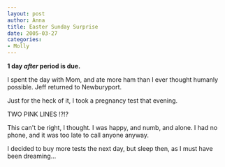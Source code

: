 ```yaml
--- 
layout: post
author: Anna
title: Easter Sunday Surprise
date: 2005-03-27
categories: 
- Molly
---
```


**1 day *after* period is due.**

I spent the day with Mom, and ate more ham than I ever thought humanly possible. Jeff returned to Newburyport.

Just for the heck of it, I took a pregnancy test that evening.

TWO PINK LINES !?!?

This can't be right, I thought. I was happy, and numb, and alone. I had no phone, and it was too late to call anyone anyway.

I decided to buy more tests the next day, but sleep then, as I must have been dreaming...